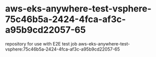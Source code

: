 # aws-eks-anywhere-test-vsphere-75c46b5a-2424-4fca-af3c-a95b9cd22057-65
repository for use with E2E test job aws-eks-anywhere-test-vsphere:75c46b5a-2424-4fca-af3c-a95b9cd22057-65
